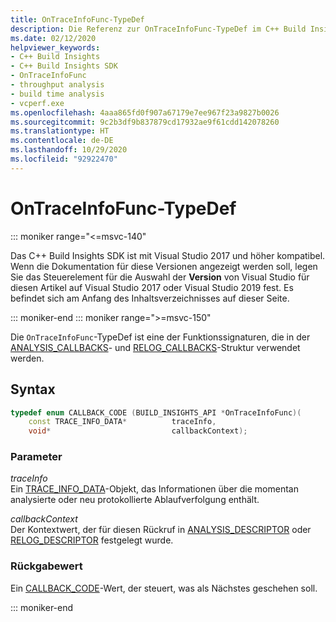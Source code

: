```yaml
---
title: OnTraceInfoFunc-TypeDef
description: Die Referenz zur OnTraceInfoFunc-TypeDef im C++ Build Insights SDK.
ms.date: 02/12/2020
helpviewer_keywords:
- C++ Build Insights
- C++ Build Insights SDK
- OnTraceInfoFunc
- throughput analysis
- build time analysis
- vcperf.exe
ms.openlocfilehash: 4aaa865fd0f907a67179e7ee967f23a9827b0026
ms.sourcegitcommit: 9c2b3df9b837879cd17932ae9f61cdd142078260
ms.translationtype: HT
ms.contentlocale: de-DE
ms.lasthandoff: 10/29/2020
ms.locfileid: "92922470"
---
```

# <a name="ontraceinfofunc-typedef"></a>OnTraceInfoFunc-TypeDef

::: moniker range="<=msvc-140"

Das C++ Build Insights SDK ist mit Visual Studio 2017 und höher kompatibel. Wenn die Dokumentation für diese Versionen angezeigt werden soll, legen Sie das Steuerelement für die Auswahl der **Version** von Visual Studio für diesen Artikel auf Visual Studio 2017 oder Visual Studio 2019 fest. Es befindet sich am Anfang des Inhaltsverzeichnisses auf dieser Seite.

::: moniker-end
::: moniker range=">=msvc-150"

Die `OnTraceInfoFunc`-TypeDef ist eine der Funktionssignaturen, die in der [ANALYSIS_CALLBACKS](analysis-callbacks-struct.md)- und [RELOG_CALLBACKS](relog-callbacks-struct.md)-Struktur verwendet werden.

## <a name="syntax"></a>Syntax

```cpp
typedef enum CALLBACK_CODE (BUILD_INSIGHTS_API *OnTraceInfoFunc)(
    const TRACE_INFO_DATA*          traceInfo,
    void*                           callbackContext);
```

### <a name="parameters"></a>Parameter

*traceInfo*\
Ein [TRACE_INFO_DATA](../c-event-data-types/trace-info-data-struct.md)-Objekt, das Informationen über die momentan analysierte oder neu protokollierte Ablaufverfolgung enthält.

*callbackContext*\
Der Kontextwert, der für diesen Rückruf in [ANALYSIS_DESCRIPTOR](analysis-descriptor-struct.md) oder [RELOG_DESCRIPTOR](relog-descriptor-struct.md) festgelegt wurde.

### <a name="return-value"></a>Rückgabewert

Ein [CALLBACK_CODE](callback-code-enum.md)-Wert, der steuert, was als Nächstes geschehen soll.

::: moniker-end
